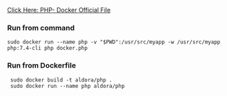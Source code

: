 [Click Here: PHP- Docker Official File](https://hub.docker.com/_/php)

### Run from command
`sudo docker run --name php -v "$PWD":/usr/src/myapp -w /usr/src/myapp php:7.4-cli php docker.php`

### Run from Dockerfile
```
 sudo docker build -t aldora/php .
 sudo docker run --name php aldora/php
```